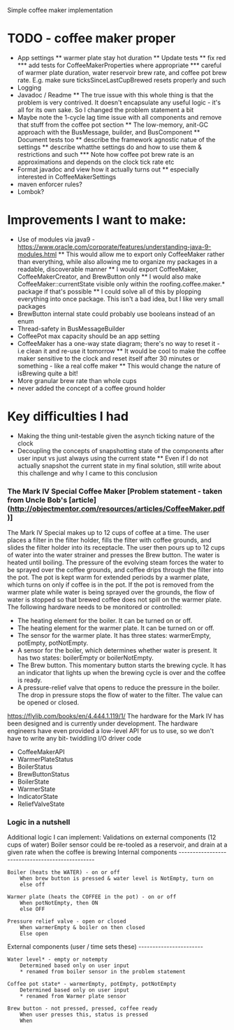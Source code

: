 Simple coffee maker implementation

# TODO - coffee maker proper
* App settings
** warmer plate stay hot duration
** Update tests
** fix red
*** add tests for CoffeeMakerProperties where appropriate
*** careful of warmer plate duration, water reservoir brew rate, and coffee pot brew rate. E.g. make sure ticksSinceLastCupBrewed resets properly and such
* Logging
* Javadoc / Readme
** The true issue with  this whole thing is that the problem is very contrived. It doesn't encapsulate any useful logic - it's all for its own sake. So I changed the problem statement a bit
* Maybe note the 1-cycle lag time issue with all components and remove that stuff from the coffee pot section
** The low-memory, anit-GC approach with the BusMessage, builder, and BusComponent
** Document tests too
** describe the framework agnostic natue of the settings
** describe whatthe settings do and how to use them & restrictions and such
*** Note how coffee pot brew rate is an approximations and depends on the clock tick rate etc
* Format javadoc and view how it actually turns out
** especially interested in CoffeeMakerSettings
* maven enforcer rules?
* Lombok?

# Improvements I want to make:
* Use of modules via java9 - https://www.oracle.com/corporate/features/understanding-java-9-modules.html
** This would allow me to export only CoffeeMaker rather than everything, while also allowing me to organize my packages in a readable, discoverable manner
** I would export CoffeeMaker, CoffeeMakerCreator, and BrewButton only
** I would also make CoffeeMaker::currentState visible only within the roofing.coffee.maker.* package if that's possible
** I could solve all of this by plopping everything into once package. This isn't a bad idea, but I like very small packages
* BrewButton internal state could probably use booleans instead of an enum
* Thread-safety in BusMessageBuilder
* CoffeePot max capacity should be an app setting
* CoffeeMaker has a one-way state diagram; there's no way to reset it - i.e clean it and re-use it tomorrow
** It would be cool to make the coffee maker sensitive to the clock and reset itself after 30 minutes or something - like a real coffe maker
** This would change the nature of isBrewing quite a bit!
* More granular brew rate than whole cups
* never added the concept of a coffee ground holder

# Key difficulties I had
* Making the thing unit-testable given the asynch ticking nature of the clock
* Decoupling the concepts of snapshotting state of the components after user input vs just always using the current state
** Even if I do not actually snapshot the current state in my final solution, still write about this challenge and why I came to this conclusion

### The Mark IV Special Coffee Maker [Problem statement - taken from Uncle Bob's [article] (http://objectmentor.com/resources/articles/CoffeeMaker.pdf)]


The Mark IV Special makes up to 12 cups of coffee at a time. The user places a filter in the filter holder, fills the filter with coffee grounds, and slides the filter holder into its receptacle. The user then pours up to 12 cups of water into the water strainer and presses the Brew button. The water is heated until boiling. The pressure of the evolving steam forces the water to be sprayed over the coffee grounds, and coffee drips through the filter into the pot. The pot is kept warm for extended periods by a warmer plate, which turns on only if coffee is in the pot. If the pot is removed from the warmer plate while water is being sprayed over the grounds, the flow of water is stopped so that brewed coffee does not spill on the warmer plate. The following hardware needs to be monitored or controlled:

* The heating element for the boiler. It can be turned on or off.
* The heating element for the warmer plate. It can be turned on or off.
* The sensor for the warmer plate. It has three states: warmerEmpty, potEmpty, potNotEmpty.
* A sensor for the boiler, which determines whether water is present. It has two states: boilerEmpty or boilerNotEmpty.
* The Brew button. This momentary button starts the brewing cycle. It has an indicator that lights up when the brewing cycle is over and the coffee is ready.
* A pressure-relief valve that opens to reduce the pressure in the boiler. The drop in pressure stops the flow of water to the filter. The value can be opened or closed.


https://flylib.com/books/en/4.444.1.119/1/
The hardware for the Mark IV has been designed and is currently under development. The hardware engineers have even provided a low-level API for us to use, so we don't have to write any bit- twiddling I/O driver code 
* CoffeeMakerAPI
* WarmerPlateStatus
* BoilerStatus
* BrewButtonStatus
* BoilerState
* WarmerState
* IndicatorState
* ReliefValveState
  
### Logic in a nutshell
Additional logic I can implement:
    Validations on external components (12 cups of water)
    Boiler sensor could be re-tooled as a reservoir, and drain at a given rate when the coffee is brewing
Internal components ------------------------------------------------

    Boiler (heats the WATER) - on or off
        When brew button is pressed & water level is NotEmpty, turn on
        else off
        
    Warmer plate (heats the COFFEE in the pot) - on or off
        When potNotEmpty, then ON
        else OFF

    Pressure relief valve - open or closed
        When warmerEmpty & boiler on then closed
        Else open

External components (user / time sets these) -----------------------

    Water level* - empty or notempty
        Determined based only on user input
        * renamed from boiler sensor in the problem statement
    
    Coffee pot state* - warmerEmpty, potEmpty, potNotEmpty
        Determined based only on user input
        * renamed from Warmer plate sensor
    
    Brew button - not pressed, pressed, coffee ready
        When user presses this, status is pressed
        When 
            